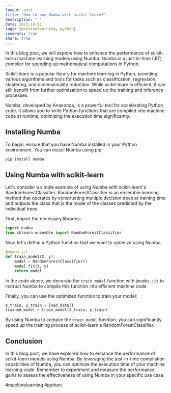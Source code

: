 ```yaml
---
layout: post
title: "How to use Numba with scikit-learn?"
description: " "
date: 2023-10-01
tags: [machinelearning, python]
comments: true
share: true
---
```


In this blog post, we will explore how to enhance the performance of scikit-learn machine learning models using Numba. Numba is a just-in-time (JIT) compiler for speeding up mathematical computations in Python.

Scikit-learn is a popular library for machine learning in Python, providing various algorithms and tools for tasks such as classification, regression, clustering, and dimensionality reduction. While scikit-learn is efficient, it can still benefit from further optimization to speed up the training and inference processes.

Numba, developed by Anaconda, is a powerful tool for accelerating Python code. It allows you to write Python functions that are compiled into machine code at runtime, optimizing the execution time significantly.

## Installing Numba

To begin, ensure that you have Numba installed in your Python environment. You can install Numba using pip:

```bash
pip install numba
```

## Using Numba with scikit-learn

Let's consider a simple example of using Numba with scikit-learn's RandomForestClassifier. RandomForestClassifier is an ensemble learning method that operates by constructing multiple decision trees at training time and outputs the class that is the mode of the classes predicted by the individual trees.

First, import the necessary libraries:

```python
import numba
from sklearn.ensemble import RandomForestClassifier
```

Now, let's define a Python function that we want to optimize using Numba. 

```python
@numba.jit
def train_model(X, y):
    model = RandomForestClassifier()
    model.fit(X, y)
    return model
```

In the code above, we decorate the `train_model` function with `@numba.jit` to instruct Numba to compile this function into efficient machine code.

Finally, you can use the optimized function to train your model:

```python
X_train, y_train = load_data()
trained_model = train_model(X_train, y_train)
```

By using Numba to compile the `train_model` function, you can significantly speed up the training process of scikit-learn's RandomForestClassifier.

## Conclusion

In this blog post, we have explored how to enhance the performance of scikit-learn models using Numba. By leveraging the just-in-time compilation capabilities of Numba, you can optimize the execution time of your machine learning code. Remember to experiment and measure the performance gains to assess the effectiveness of using Numba in your specific use case.

#machinelearning #python